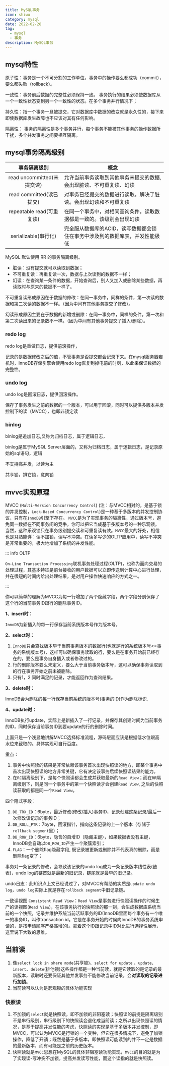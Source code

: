 ```yaml
---
title: MySQL事务
icon: shiwu
category: mysql
date: 2022-02-28
tag:
  - mysql
  - 事务
description: MySQL事务
---
```


## mysql特性

原子性：事务是一个不可分割的工作单位，事务中的操作要么都成功（commit），要么都失败（rollback）。

一致性：事务前后数据的完整性必须保持一致。 事务执行的结果必须使数据库从一个一致性状态变到另一个一致性的状态。在多个事务并行情况下；

持久性：指一个事务一旦被提交，它对数据库中数据的改变就是永久性的，接下来即使数据库发生故障也不应该对其有任何影响。

隔离性： 事务的隔离性是多个事务并行，每个事务不能被其他事务的操作数据所干扰，多个并发事务之间要相互隔离。

## mysql事务隔离级别

|事务隔离级别|概念|
|:--: | --- |
|read uncommitted(未提交读)|允许当前事务读取到其他事务未提交的数据,会出现脏读、不可重复读、幻读|
|read committed(读已提交)|对事务已经提交的数据进行读取，解决了脏读。会出现幻读和不可重复读|
|repeatable read(可重复读)|在同一个事务中，对相同查询条件，读取数据都是一致的。该级别会出现幻读|
|serializable(串行化)|完全服从数据库的ACID，读写数据都会锁住在事务中涉及到的数据库表，并发性能极低|

MySQL 默认使用 RR 的事务隔离级别。

- 脏读：没有提交就可以读取到数据；
- 不可重复读：再重复读一次，数据与上次读到的数据不一样；
- 幻读：在查询某一条件的数据，开始查询后，别人又加入或删除某些数据，再读取时与原来的数据不一样了。

不可重复读形成原因在于数据的修改：在同一事务中，同样的条件，第一次读的数据和第二次读的数据不一样。（因为中间有其他事务提交了修改）。

幻读形成原因主要在于数据的新增或删除：在同一事务中，同样的条件，第一次和第二次读出来的记录数不一样。（因为中间有其他事务提交了插入/删除）。

### redo log

redo log是重做日志，提供前滚操作，

记录的是数据修改之后的值，不管事务是否提交都会记录下来。在mysql服务器宕机时，InnoDB存储引擎会使用redo log恢复到掉电前的时刻，以此来保证数据的完整性。

### undo log

undo log是回滚日志，提供回滚操作。

保存了事务发生之前的数据的一个版本，可以用于回滚，同时可以提供多版本并发控制下的读（MVCC），也即非锁定读

### binlog

binlog是追加日志,又称为归档日志，属于逻辑日志，

binlog是属于MySQL Server层面的，又称为归档日志，属于逻辑日志，是记录原始的sql语句，逻辑

不支持高并发，以读为主

共享锁，排它锁，意向锁

## mvvc实现原理

MVCC (`Multi-Version Concurrency Control`) (注：与MVCC相对的，是基于锁的并发控制，`Lock-Based Concurrency Control`)是一种基于多版本的并发控制协议，只有在`InnoDB`引擎下存在。 `MVCC`是为了实现事务的隔离性，通过版本号，避免同一数据在不同事务间的竞争，你可以把它当成基于多版本号的一种乐观锁。 当然，这种乐观锁只在事务级别提交读和可重复读有效。`MVCC`最大的好处，相信也是耳熟能详：读不加锁，读写不冲突。在读多写少的OLTP应用中，读写不冲突是非常重要的，极大地增加了系统的并发性能。

::: info OLTP

`On-Line Transaction Processing`联机事务处理过程(OLTP)，也称为面向交易的处理过程，其基本特征是前台接收的用户数据可以立即传送到计算中心进行处理，并在很短的时间内给出处理结果，是对用户操作快速响应的方式之一。

:::

你可以简单的理解为MVCC为每一行增加了两个隐藏字段，两个字段分别保存了这个行的当前事务ID跟行的删除事务ID。

**1、insert时：**

`InnoDB`为新插入的每一行保存当前系统版本号作为版本号。

**2、select时：**

1. `InnoDB`只会查找版本早于当前事务版本的数据行(也就是行的系统版本号<=事务的系统版本号)，这样可以确保事务读取的行，要么是在事务开始前已经存在的，要么是事务自身插入或者修改过的。
2. 行的删除版本要么未定义，要么大于当前事务版本号，这可以确保事务读取到的行在事务开始之前未被删除。
3. 只有1，2 同时满足的记录，才能返回作为查询结果。

**3、delete时：**

InnoDB会为删除的每一行保存当前系统的版本号(事务的ID)作为删除标识.

**4、update时：**

InnoDB执行update，实际上是新插入了一行记录，并保存其创建时间为当前事务的ID，同时保存当前事务ID到要update的行的删除时间。

上面只是一个浅显地讲解MVCC选择标准流程，源码层面应该是根据低水位跟高水位来截取的。具体实现可自行百度。

重点：

1. 事务中快照读的结果是非常依赖该事务首次出现快照读的地方，即某个事务中首次出现快照读的地方非常关键，它有决定该事务后续快照读结果的能力。
2. 在`RC`隔离级别下，是每个快照读都会生成并获取最新的`Read View`；而在`RR`隔离级别下，则是同一个事务中的第一个快照读才会创建`Read View`, 之后的快照读获取的都是同一个`Read View`。

四个隐式字段：

1. `DB_TRX_ID`：6byte，最近修改(修改/插入)事务ID，记录创建这条记录/最后一次修改该记录的事务ID；
2. `DB_ROLL_PTR`：7byte，回滚指针，指向这条记录的上一个版本（存储于`rollback segment`里）；
3. `DB_ROW_ID`：6byte，隐含的自增ID（隐藏主键），如果数据表没有主键，InnoDB会自动以`DB_ROW_ID`产生一个聚簇索引；
4. `FLAG`：一个删除flag隐藏字段, 既记录被更新或删除并不代表真的删除，而是删除flag变了；

事务对一条记录的修改，会导致该记录的undo log成为一条记录版本线性表(链表)，undo log的链首就是最新的旧记录，链尾就是最早的旧记录。

undo日志：此知识点上文已经说过了，对MVCC有帮助的实质是`update undo log`，`undo log`实际上就是存在`rollback segment`中旧记录链。

一致读视图 `Consistent Read View`：`Read View`是事务进行快照读操作的时候生产的读视图(`Read View`)，在该事务执行的快照读的那一刻，会生成数据库系统当前的一个快照，记录并维护系统当前活跃事务的ID(InnoDB里面每个事务有一个唯一的事务ID，叫作transaction id。它是在事务开始的时候向InnoDB的事务系统申请的，是按申请顺序严格递增的)。拿着这个ID跟记录中ID对比进行选择性展示，这里说下大致的思维。


## 当前读

1. 像`select lock in share mode`(共享锁)、`select for update` 、`update`、`insert`、`delete`(排他锁)这些操作都是一种当前读，就是它读取的是记录的最新版本，读取时还要保证其他并发事务不能修改当前记录，会**对读取的记录进行加锁**。
2. 当前读可以认为是悲观锁的具体功能实现

### 快照读

1. 不加锁的`select`就是快照读，即不加锁的非阻塞读；快照读的前提是隔离级别不是串行级别，串行级别下的快照读会退化成当前读；之所以出现快照读的情况，是基于提高并发性能的考虑，快照读的实现是基于多版本并发控制，即MVCC，可以认为MVCC是行锁的一个变种，但它在很多情况下，避免了加锁操作，降低了开销；既然是基于多版本，即快照读可能读到的并不一定是数据的最新版本，而有可能是之前的历史版本。
2. 快照读就是`MVCC`思想在MySQL的具体非阻塞读功能实现，`MVCC`的目的就是为了实现读-写冲突不加锁，提高并发读写性能，而这个读指的就是快照读。

